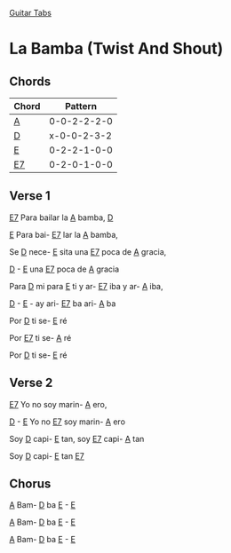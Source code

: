 [Guitar Tabs](index.md)

# La Bamba (Twist And Shout)

## Chords

| Chord | Pattern |
| --- | --- |
| [A] | <a name="A">0-0-2-2-2-0</a> |
| [D] | <a name="D">x-0-0-2-3-2</a> |
| [E] | <a name="E">0-2-2-1-0-0</a> |
| [E7] | <a name="E7">0-2-0-1-0-0</a> |


## Verse 1

[E7] Para bailar la [A] bamba, [D]

[E] Para bai- [E7] lar la [A] bamba,

Se [D] nece- [E] sita una [E7] poca de [A] gracia,

[D] - [E] una [E7] poca de [A] gracia

Para [D] mi para [E] ti y ar- [E7] iba y ar- [A] iba,

[D] - [E] - ay ari- [E7] ba ari- [A] ba

Por [D] ti se- [E] ré

Por [E7] ti se- [A] ré

Por [D] ti se- [E] ré

## Verse 2

[E7] Yo no soy marin- [A] ero,

[D] - [E] Yo no [E7] soy marin- [A] ero

Soy [D] capi- [E] tan, soy [E7] capi- [A] tan

Soy [D] capi- [E] tan [E7]

## Chorus

[A] Bam- [D] ba [E] - [E]

[A] Bam- [D] ba [E] - [E]

[A] Bam- [D] ba [E] - [E]




[E7]: #E7
[A]: #A
[D]: #D 
[E]: #E

 